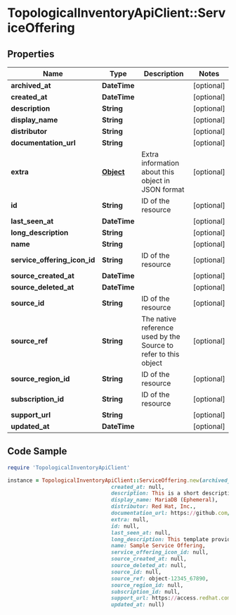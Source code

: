 # TopologicalInventoryApiClient::ServiceOffering

## Properties

Name | Type | Description | Notes
------------ | ------------- | ------------- | -------------
**archived_at** | **DateTime** |  | [optional] 
**created_at** | **DateTime** |  | [optional] 
**description** | **String** |  | [optional] 
**display_name** | **String** |  | [optional] 
**distributor** | **String** |  | [optional] 
**documentation_url** | **String** |  | [optional] 
**extra** | [**Object**](.md) | Extra information about this object in JSON format | [optional] 
**id** | **String** | ID of the resource | [optional] 
**last_seen_at** | **DateTime** |  | [optional] 
**long_description** | **String** |  | [optional] 
**name** | **String** |  | [optional] 
**service_offering_icon_id** | **String** | ID of the resource | [optional] 
**source_created_at** | **DateTime** |  | [optional] 
**source_deleted_at** | **DateTime** |  | [optional] 
**source_id** | **String** | ID of the resource | [optional] 
**source_ref** | **String** | The native reference used by the Source to refer to this object | [optional] 
**source_region_id** | **String** | ID of the resource | [optional] 
**subscription_id** | **String** | ID of the resource | [optional] 
**support_url** | **String** |  | [optional] 
**updated_at** | **DateTime** |  | [optional] 

## Code Sample

```ruby
require 'TopologicalInventoryApiClient'

instance = TopologicalInventoryApiClient::ServiceOffering.new(archived_at: null,
                                 created_at: null,
                                 description: This is a short description,
                                 display_name: MariaDB (Ephemeral),
                                 distributor: Red Hat, Inc.,
                                 documentation_url: https://github.com/sclorg/mariadb-container/blob/master/10.2/root/usr/share/container-scripts/mysql/README.md,
                                 extra: null,
                                 id: null,
                                 last_seen_at: null,
                                 long_description: This template provides a standalone MariaDB server with a database created...,
                                 name: Sample Service Offering,
                                 service_offering_icon_id: null,
                                 source_created_at: null,
                                 source_deleted_at: null,
                                 source_id: null,
                                 source_ref: object-12345_67890,
                                 source_region_id: null,
                                 subscription_id: null,
                                 support_url: https://access.redhat.com,
                                 updated_at: null)
```


